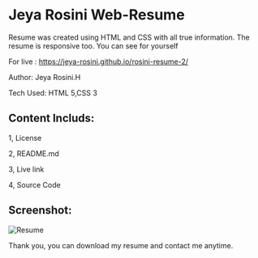 # Jeya Rosini Web-Resume 
Resume was created using HTML and CSS with all true information. The resume is responsive too. You can see for yourself

For live : https://jeya-rosini.github.io/rosini-resume-2/

Author: Jeya Rosini.H

Tech Used: HTML 5,CSS 3
## Content Includs:
1, License

2, README.md

3, Live link

4, Source Code
## Screenshot:
![Resume](<Rosini Resume.gif>)

Thank you, you can download my resume and contact me anytime.
